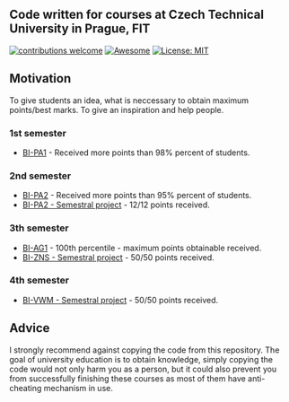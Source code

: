 ## Code written for courses at Czech Technical University in Prague, FIT <br/>
[![contributions welcome](https://img.shields.io/badge/contributions-welcome-brightgreen.svg?style=flat)](https://github.com/dwyl/esta/issues)
[![Awesome](https://awesome.re/badge-flat.svg)](https://awesome.re)
[![License: MIT](https://img.shields.io/badge/License-MIT-green.svg)](https://opensource.org/licenses/MIT)

## Motivation
To give students an idea, what is neccessary to obtain maximum points/best marks. To give an inspiration and help people.

### 1st semester
  * [BI-PA1](https://github.com/JahodaPaul/FIT_CTU/tree/master/PA1) - Received more points than 98% percent of students.
  
### 2nd semester
  * [BI-PA2](https://github.com/JahodaPaul/FIT_CTU/tree/master/PA2) - Received more points than 95% percent of students.
  * [BI-PA2 - Semestral project](https://github.com/JahodaPaul/FIT_CTU/tree/master/Recipe_Manager) - 12/12 points received. 
  
### 3th semester
  * [BI-AG1](https://github.com/JahodaPaul/FIT_CTU/tree/master/AG1) - 100th percentile - maximum points obtainable received.
  * [BI-ZNS - Semestral project](https://github.com/JahodaPaul/FIT_CTU/tree/master/ZNS) - 50/50 points received.
  
### 4th semester
  * [BI-VWM - Semestral project](https://github.com/JahodaPaul/FIT_CTU/tree/master/VWM) - 50/50 points received.
  
  
  
## Advice
I strongly recommend against copying the code from this repository. The goal of university education is to obtain knowledge, simply copying the code would not only harm you as a person, but it could also prevent you from successfully finishing these courses as most of them have anti-cheating mechanism in use. 
